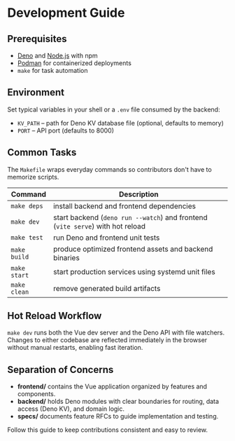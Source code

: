 # Development Guide

## Prerequisites
- [Deno](https://deno.land/) and [Node.js](https://nodejs.org/) with npm
- [Podman](https://podman.io/) for containerized deployments
- `make` for task automation

## Environment
Set typical variables in your shell or a `.env` file consumed by the backend:

- `KV_PATH` – path for Deno KV database file (optional, defaults to memory)
- `PORT` – API port (defaults to 8000)

## Common Tasks
The `Makefile` wraps everyday commands so contributors don't have to memorize scripts.

| Command | Description |
|---------|-------------|
| `make deps` | install backend and frontend dependencies |
| `make dev` | start backend (`deno run --watch`) and frontend (`vite serve`) with hot reload |
| `make test` | run Deno and frontend unit tests |
| `make build` | produce optimized frontend assets and backend binaries |
| `make start` | start production services using systemd unit files |
| `make clean` | remove generated build artifacts |

## Hot Reload Workflow
`make dev` runs both the Vue dev server and the Deno API with file watchers. Changes to either codebase are reflected immediately in the browser without manual restarts, enabling fast iteration.

## Separation of Concerns
- **frontend/** contains the Vue application organized by features and components.
- **backend/** holds Deno modules with clear boundaries for routing, data access (Deno KV), and domain logic.
- **specs/** documents feature RFCs to guide implementation and testing.

Follow this guide to keep contributions consistent and easy to review.
